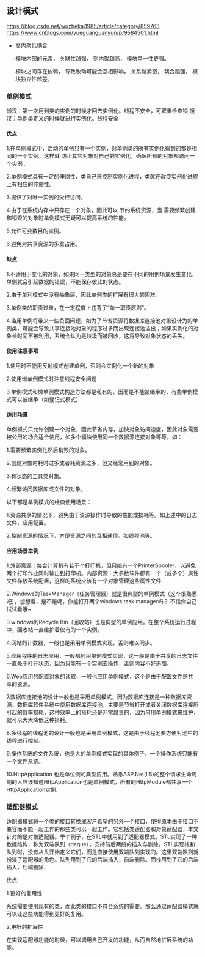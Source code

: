 ## 设计模式

<https://blog.csdn.net/wuzhekai1985/article/category/859763>
<https://www.cnblogs.com/yueguanguanyun/p/9584501.html>

- 高内聚低耦合

    模块内部的元素， 关联性越强， 则内聚越高， 模块单一性更强。

    模块之间存在依赖， 导致改动可能会互相影响， 关系越紧密， 耦合越强， 模块独立性越差。

### 单例模式

懒汉：第一次用到类的实例的时候才回去实例化。线程不安全，可双重检查锁
饿汉：单例类定义的时候就进行实例化。线程安全

#### 优点

1.在单例模式中，活动的单例只有一个实例，对单例类的所有实例化得到的都是相同的一个实例。这样就 防止其它对象对自己的实例化，确保所有的对象都访问一个实例 .

2.单例模式具有一定的伸缩性，类自己来控制实例化进程，类就在改变实例化进程上有相应的伸缩性。

3.提供了对唯一实例的受控访问。

4.由于在系统内存中只存在一个对象，因此可以 节约系统资源，当 需要频繁创建和销毁的对象时单例模式无疑可以提高系统的性能。

5.允许可变数目的实例。

6.避免对共享资源的多重占用。

#### 缺点

1.不适用于变化的对象，如果同一类型的对象总是要在不同的用例场景发生变化，单例就会引起数据的错误，不能保存彼此的状态。

2.由于单利模式中没有抽象层，因此单例类的扩展有很大的困难。

3.单例类的职责过重，在一定程度上违背了“单一职责原则”。

4.滥用单例将带来一些负面问题，如为了节省资源将数据库连接池对象设计为的单例类，可能会导致共享连接池对象的程序过多而出现连接池溢出；如果实例化的对象长时间不被利用，系统会认为是垃圾而被回收，这将导致对象状态的丢失。

#### 使用注意事项

1.使用时不能用反射模式创建单例，否则会实例化一个新的对象

2.使用懒单例模式时注意线程安全问题

3.单例模式和懒单例模式构造方法都是私有的，因而是不能被继承的，有些单例模式可以被继承（如登记式模式）

#### 适用场景

单例模式只允许创建一个对象，因此节省内存，加快对象访问速度，因此对象需要被公用的场合适合使用，如多个模块使用同一个数据源连接对象等等。如：

1.需要频繁实例化然后销毁的对象。

2.创建对象时耗时过多或者耗资源过多，但又经常用到的对象。

3.有状态的工具类对象。

4.频繁访问数据库或文件的对象。

以下都是单例模式的经典使用场景：

1.资源共享的情况下，避免由于资源操作时导致的性能或损耗等。如上述中的日志文件，应用配置。

2.控制资源的情况下，方便资源之间的互相通信。如线程池等。

#### 应用场景举例

1.外部资源：每台计算机有若干个打印机，但只能有一个PrinterSpooler，以避免两个打印作业同时输出到打印机。内部资源：大多数软件都有一个（或多个）属性文件存放系统配置，这样的系统应该有一个对象管理这些属性文件 

2.Windows的TaskManager（任务管理器）就是很典型的单例模式（这个很熟悉吧），想想看，是不是呢，你能打开两个windows task manager吗？ 不信你自己试试看哦~

3.windows的Recycle Bin（回收站）也是典型的单例应用。在整个系统运行过程中，回收站一直维护着仅有的一个实例。

4.网站的计数器，一般也是采用单例模式实现，否则难以同步。

5.应用程序的日志应用，一般都何用单例模式实现，这一般是由于共享的日志文件一直处于打开状态，因为只能有一个实例去操作，否则内容不好追加。

6.Web应用的配置对象的读取，一般也应用单例模式，这个是由于配置文件是共享的资源。

7.数据库连接池的设计一般也是采用单例模式，因为数据库连接是一种数据库资源。数据库软件系统中使用数据库连接池，主要是节省打开或者关闭数据库连接所引起的效率损耗，这种效率上的损耗还是非常昂贵的，因为何用单例模式来维护，就可以大大降低这种损耗。

8.多线程的线程池的设计一般也是采用单例模式，这是由于线程池要方便对池中的线程进行控制。

9.操作系统的文件系统，也是大的单例模式实现的具体例子，一个操作系统只能有一个文件系统。

10.HttpApplication 也是单位例的典型应用。熟悉ASP.Net(IIS)的整个请求生命周期的人应该知道HttpApplication也是单例模式，所有的HttpModule都共享一个HttpApplication实例.

### 适配器模式

适配器模式将一个类的接口转换成客户希望的另外一个接口，使得原本由于接口不兼容而不能一起工作的那些类可以一起工作。它包括类适配器和对象适配器，本文针对的是对象适配器。举个例子，在STL中就用到了适配器模式。STL实现了一种数据结构，称为双端队列（deque），支持前后两段的插入与删除。STL实现栈和队列时，没有从头开始定义它们，而是直接使用双端队列实现的。这里双端队列就扮演了适配器的角色。队列用到了它的后端插入，前端删除。而栈用到了它的后端插入，后端删除.

优点:

1.更好的复用性

系统需要使用现有的类，而此类的接口不符合系统的需要。那么通过适配器模式就可以让这些功能得到更好的复用。

2.更好的扩展性

在实现适配器功能的时候，可以调用自己开发的功能，从而自然地扩展系统的功能。
